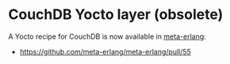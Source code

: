 # CouchDB Yocto layer (obsolete)

A Yocto recipe for CouchDB is now available in [meta-erlang](https://github.com/meta-erlang/meta-erlang):
- https://github.com/meta-erlang/meta-erlang/pull/55
